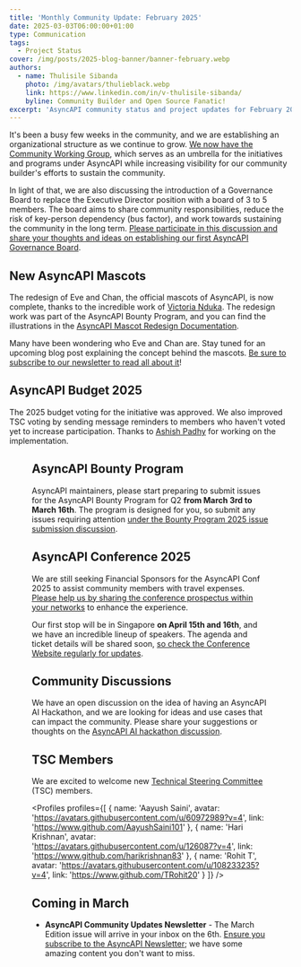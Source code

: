 ```yaml
---
title: 'Monthly Community Update: February 2025'
date: 2025-03-03T06:00:00+01:00
type: Communication
tags:
  - Project Status
cover: /img/posts/2025-blog-banner/banner-february.webp
authors:
  - name: Thulisile Sibanda
    photo: /img/avatars/thulieblack.webp
    link: https://www.linkedin.com/in/v-thulisile-sibanda/
    byline: Community Builder and Open Source Fanatic!
excerpt: 'AsyncAPI community status and project updates for February 2025'
---
```


It's been a busy few weeks in the community, and we are establishing an organizational structure as we continue to grow.
[We now have the Community Working Group](https://github.com/asyncapi/community/blob/master/annual-goals/2025_Community_Goals.md#community-working-group-umbrella), which serves as an umbrella for the initiatives and programs under AsyncAPI while increasing visibility for our community builder's efforts to sustain the community.

In light of that, we are also discussing the introduction of a Governance Board to replace the Executive Director position with a board of 3 to 5 members.
The board aims to share community responsibilities, reduce the risk of key-person dependency (bus factor), and work towards sustaining the community in the long term. [Please participate in this discussion and share your thoughts and ideas on establishing our first AsyncAPI Governance Board](https://github.com/asyncapi/community/pull/1634).

## New AsyncAPI Mascots

The redesign of Eve and Chan, the official mascots of AsyncAPI, is now complete, thanks to the incredible work of [Victoria Nduka](https://www.linkedin.com/in/victorianduka). The redesign work was part of the AsyncAPI Bounty Program, and you can find the illustrations in the [AsyncAPI Mascot Redesign Documentation](https://github.com/asyncapi/brand/tree/master/illustrations/mascots).

Many have been wondering who Eve and Chan are. Stay tuned for an upcoming blog post explaining the concept behind the mascots. [Be sure to subscribe to our newsletter to read all about it](https://www.asyncapi.com/en/newsletter)!

## AsyncAPI Budget 2025

The 2025 budget voting for the initiative was approved. We also improved TSC voting by sending message reminders to members who haven't voted yet to increase participation. Thanks to [Ashish Padhy](https://www.linkedin.com/in/ashish-padhy3023) for working on the implementation.

<Figure
  src="/img/posts/2025-blog-banner/voting-example.webp"
  caption="Message reminder sent to TSC for voting"
  className="text-center"
/>

## AsyncAPI Bounty Program

AsyncAPI maintainers, please start preparing to submit issues for the AsyncAPI Bounty Program for Q2 **from March 3rd to March 16th**. The program is designed for you, so submit any issues requiring attention [under the Bounty Program 2025 issue submission discussion](https://github.com/orgs/asyncapi/discussions/1607).

## AsyncAPI Conference 2025

We are still seeking Financial Sponsors for the AsyncAPI Conf 2025 to assist community members with travel expenses. [Please help us by sharing the conference prospectus within your networks](https://drive.google.com/file/d/1LxTFLWkRmFQkHOyrwZBL7yqSO2_XPJNq/view?usp=sharing) to enhance the experience.

Our first stop will be in Singapore **on April 15th and 16th**, and we have an incredible lineup of speakers. The agenda and ticket details will be shared soon, [so check the Conference Website regularly for updates](https://conference.asyncapi.com).

## Community Discussions

We have an open discussion on the idea of having an AsyncAPI AI Hackathon, and we are looking for ideas and use cases that can impact the community. Please share your suggestions or thoughts on the [AsyncAPI AI hackathon discussion](https://github.com/orgs/asyncapi/discussions/1702).

## TSC Members

We are excited to welcome new [Technical Steering Committee](https://www.asyncapi.com/community/tsc) (TSC) members.

<Profiles profiles={[
{
name: 'Aayush Saini',
avatar: 'https://avatars.githubusercontent.com/u/60972989?v=4',
link: 'https://www.github.com/AayushSaini101'
},
{
name: 'Hari Krishnan',
avatar: 'https://avatars.githubusercontent.com/u/126087?v=4',
link: 'https://www.github.com/harikrishnan83'
},
{
name: 'Rohit T',
avatar: 'https://avatars.githubusercontent.com/u/108233235?v=4',
link: 'https://www.github.com/TRohit20'
}
]} />

## Coming in March

- **AsyncAPI Community Updates Newsletter** - The March Edition issue will arrive in your inbox on the 6th. [Ensure you subscribe to the AsyncAPI Newsletter](https://www.asyncapi.com/newsletter); we have some amazing content you don't want to miss.
